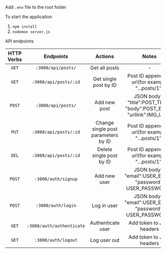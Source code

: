 Add ```.env``` file to the root folder

To start the application

1) ```npm install```
2) ```nodemon server.js```

API endpoints

| **HTTP Verbs** |         **Endpoints**         |              **Actions**             |                                **Notes**                               |
|:--------------:|:-----------------------------:|:------------------------------------:|:----------------------------------------------------------------------:|
|    ```GET```   |     ```:3000/api/posts/```    |             Get all posts            |                                    -                                   |
|    ```GET```   |   ```:3000/api/posts/:id```   |         Get single post by ID        |            Post ID appends to url(for example "...posts/1")            |
|   ```POST```   |     ```:3000/api/posts/```    |             Add new post             | JSON body: { "title":POST_TITLE, "body":POST_BODY, "urllink":IMG_URL } |
|    ```PUT```   |   ```:3000/api/posts/:id```   | Change single post parameters by ID  |            Post ID appends to url(for example "...posts/1")            |
|    ```DEL```   |   ```:3000/api/posts/:id```   |       Delete single post by ID       |            Post ID appends to url(for example "...posts/1")            |
|   ```POST```   |    ```:3000/auth/signup```    |             Add new user             |      JSON body: { "email":USER_EMAIL, "password": USER_PASSWORD }      |
|   ```POST```   |     ```:3000/auth/login```    |              Log in user             |      JSON body: { "email":USER_EMAIL, "password": USER_PASSWORD }      |
|    ```GET```   | ```:3000/auth/authenticate``` |           Authenticate user          |                        Add token to JWT headers                        |
|    ```GET```   |    ```:3000/auth/logout```    |             Log user out             |                        Add token to JWT headers                        |